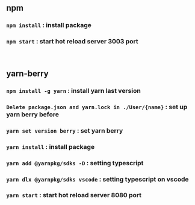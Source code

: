 ## npm
### `npm install` : install package
### `npm start` : start hot reload server 3003 port

<br>

## yarn-berry
### `npm install -g yarn` : install yarn last version
### `Delete package.json and yarn.lock in ./User/{name}` : set up yarn berry before
### `yarn set version berry` : set yarn berry
### `yarn install` : install package
### `yarn add @yarnpkg/sdks -D` : setting typescript
### `yarn dlx @yarnpkg/sdks vscode` : setting typescript on vscode
### `yarn start` : start hot reload server 8080 port
